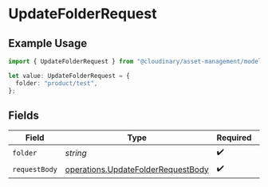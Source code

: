 # UpdateFolderRequest

## Example Usage

```typescript
import { UpdateFolderRequest } from "@cloudinary/asset-management/models/operations";

let value: UpdateFolderRequest = {
  folder: "product/test",
};
```

## Fields

| Field                                                                                    | Type                                                                                     | Required                                                                                 | Description                                                                              | Example                                                                                  |
| ---------------------------------------------------------------------------------------- | ---------------------------------------------------------------------------------------- | ---------------------------------------------------------------------------------------- | ---------------------------------------------------------------------------------------- | ---------------------------------------------------------------------------------------- |
| `folder`                                                                                 | *string*                                                                                 | :heavy_check_mark:                                                                       | N/A                                                                                      | product/test                                                                             |
| `requestBody`                                                                            | [operations.UpdateFolderRequestBody](../../models/operations/updatefolderrequestbody.md) | :heavy_check_mark:                                                                       | N/A                                                                                      |                                                                                          |